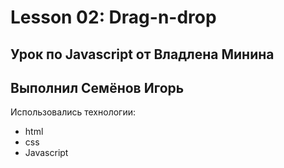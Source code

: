 # Lesson 02: Drag-n-drop

## Урок по Javascript от Владлена Минина

## Выполнил Семёнов Игорь

Использовались технологии:

- html
- css
- Javascript
